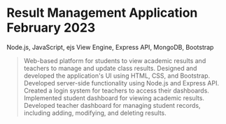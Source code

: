 # Result Management Application February 2023

Node.js, JavaScript, ejs View Engine, Express API, MongoDB, Bootstrap

> Web-based platform for students to view academic results and teachers to manage and update class results.
> Designed and developed the application's UI using HTML, CSS, and Bootstrap.
> Developed server-side functionality using Node.js and Express API.
> Created a login system for teachers to access their dashboards.
> Implemented student dashboard for viewing academic results.
> Developed teacher dashboard for managing student records, including adding, modifying, and deleting results.

